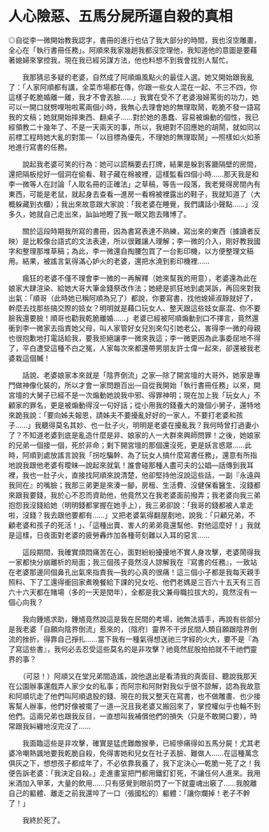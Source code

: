 # 人心險惡、五馬分屍所逼自殺的真相

◎自從李一微開始教我認字，書冊的進行也佔了我大部分的時間，我也沒空雕畫，全心在「執行書冊任務」。阿順來我家幾趟我都沒空理他，我知道他的意圖是要藉著媳婦來掌控我，現在我已經另謀方法，他也料想不到我會找別人幫忙。

　　我那猜忌多疑的老婆，自然成了阿順煽風點火的最佳人選。她又開始跟我亂了：「人家阿順都有講，全菜市場都在傳，你跟一些女人混在一起、不三不四，你這樣子乾脆婚離一離，我才不會丟臉……」我實在受不了老婆潑婦罵街的功力，她可以一開口就劈哩啪啦罵兩個小時，我無心去理會她的無理取鬧，乾脆不發一語寫我的文稿；她就開始摔東西、翻桌子……對於她的愚蠢、容易被煽動的個性，我已經領教二十幾年了、不是一天兩天的事，所以，我絕對不回應她的胡鬧，就如同以前標工程時她大亂的對策—「以目標為優先，不理她的無理取鬧」—照樣如火如荼地進行寫書的任務。

　　說起我老婆可笑的行為：她可以謊稱要去打牌，結果是躲到客廳隔壁的房間，還把隔板挖好一個洞在偷看、鞋子藏在棉被裡，這樣監看四個小時……那天我是和李一微等人在討論「人取名冊的正確法」之草稿，等告一段落，我老覺得房間內有東西，可能是老鼠，就起身去查看—進房一看棉被裡露出的鞋子，我就知道了（大概躲藏到衣櫃）；我出來故意跟大家說：「我老婆在睡覺，我們講話小聲點……」沒多久，她就自己走出來，訕訕地瞪了我一眼又跑去賭博了。

　　關於這段時期我所寫的書冊，因為書寫表達不熟練，寫出來的東西（據讀者反映）是比較像台語式的文法表達，所以很難讓人理解；李一微的介入，剛好教我國字和整理那堆草稿；為此，李一微還自掏腰包買了一台影印機，以方便整理文稿用。結果，被謠言氣得滿心妒火的老婆，還把水澆到影印機裡……

　　瘋狂的老婆不僅不理會李一微的一再解釋（她來幫我的用意），老婆還為此在娘家大肆渲染、給她大哥大筆金錢祭改作法；她總是抓狂地到處哭訴，再回來對我出氣：「順哥（此時她已稱阿順為兄了）都說，你要寫書，找他媳婦淑靜就好了，幹麼去找那些搞交際的妓女？明明就是藉口玩女人、整天跟這些妓女廝混、你不要臉我還要臉！順哥也勸我乾脆離婚……」老婆已經被阿順煽動到口不擇言，竟然還衝到李一微家去指責她父母，叫人家管好女兒別來勾引她老公，害得李一微的母親也很抱歉地打電話給我，要我拒絕讓李一微來我這；李一微更因為此事委屈地不得了，平白遭受這種不白之冤，人家每次來都還帶男朋友許士偉一起來，卻還被我老婆栽這個贓！

　　話說、老婆娘家本來就是「陰界倒流」之家—除了開宮壇的大哥外，她家是專門做神像化裝的，所以才會一家問題百出—自從我開始「執行書冊任務」以來，開宮壇的大舅子已經不是一次煽動她說我中邪、得罪神明；現在加上我「玩女人」不顧家的罪名，更是被煽動得沒一句好話；從小用我的錢養大的幾個小舅子，還特地來跪我說：「要向姊夫報恩，請姊夫不要擾亂好好的一家人，不要打老婆和孩子……」我聽得莫名其妙、也一肚子火，明明是老婆在擾亂我？我何時曾打過妻小了？不知道老婆到底是亂造什麼是非、娘家的人一大群來興師問罪！之後，她娘家的兄弟一個接一個，死於非命；剩下開宮壇的那個還沒死，更是妖言惑眾……此時，阿順到處放謠言說我「拐吃騙幹、為了玩女人搞什麼寫書任務」，還意有所指地說我跟他老婆有曖昧—說起來就氣！誰會碰那種人盡可夫的公娼—話傳到我耳裡，我也一肚子火，直接找阿順來說清楚，他卻堅持他沒說這些話，一副『永遠與我同在』的嘴臉；我那三弟更是來湊一腳，房租、生活費、沒健保看醫生、沒錢都來跟我要錢，我於心不忍而資助他，他竟然又在我老婆面前撥弄；我老婆向我三弟抱怨我沒錢給她（明明錢都掌握在她手上），我三弟卻說：「我哥的錢都被人拿走啦，沒錢？我去跟他要都有……」又把老婆氣得翻屋剷地，說我：「只顧兄弟，不顧老婆和孩子的死活！」、「這種出賣、害人的弟弟竟還幫他、對他這麼好！」我就是這樣，日夜面對老婆的疲勞轟炸加各種苛刻難以入耳的惡言……

　　這段期間，我確實煩悶痛苦在心，面對紛紛擾擾地不實人身攻擊，老婆鬧得我一家都快分崩離析的局面；我三個孩子竟然沒人諒解我在『寫書的任務』，一致站在老婆那邊同個鼻孔出氣來指責我—我的心真的很痛！這三個小子都是我每天親手照料、下了工還得衝回家煮晚餐給下課的兒女吃、他們老媽是三百六十五天有三百六十六天都在賭場（多的一天是閏年），全都是我父兼母職拉拔大的，竟然沒有一個心向我？

　　我向鍾馗求助，鍾馗竟然說這是我在民間的考場，祂無法插手，再說有些部分是我老婆「自願向陰界倒流」惹來的，〔陰府〕靈界不干涉民間人類自願跟陰界倒流的挫折，得靠自己掙扎……當下我有一種氣得想送祂三字經的火大，要不是『為了寫這些書』，我何必去忍受這些莫名的是非攻擊？祂竟然屁股拍拍就不干祂們靈界的事？

　　（可惡！）阿順又在堂兄弟間造謠，說他退出是看清我的真面目、聽說我那天在公園辦事還戲弄人家少女的私事；而阿宗和阿財對我似乎很不諒解，認為我故意和阿順坑走了他們叫阿順退股的錢、現在的我又整天在寫書，也不做雕畫、也少接客幫人辦事，他們好像被擺了一道—況且我老婆又搬回來了，掌控權似乎也輪不到他們。這兩兄弟也跟我反目，一直想叫我補償他們的損失（只是不敢開口要），時常跟我糾纏地沒完沒了……

　　我面臨這些是非攻擊，確實是猛虎難敵猴拳，已經慘痛得如五馬分屍！尤其老婆冷嘲熱諷地要我乾脆自殺，免得害她和兒女在社子丟臉、難做人……在這種萬念俱灰之下，想想孩子都成年了，不必依靠我養了，我下定決心—乾脆一死了之！我便告訴老婆：「我決定自殺。」走進畫室把門都用鐵釘釘死，不讓任何人進來。我用米酒加入甲苯，大量的飲用……只有感覺到眼前閃了一下就靈魂出竅了……我脫離自己的軀體、離走之前我還啐了一口（張國松的）軀體：「讓你爛掉！老子不幹了！」

　　我終於死了。